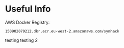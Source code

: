 # Useful Info

AWS Docker Registry:

    150902079212.dkr.ecr.eu-west-2.amazonaws.com/symhack
    
    
    
testing
testing 2